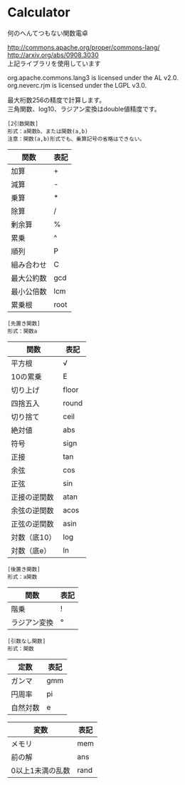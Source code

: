 # Calculator
  
何のへんてつもない関数電卓  
  
http://commons.apache.org/proper/commons-lang/  
http://arxiv.org/abs/0908.3030  
上記ライブラリを使用しています  
  
org.apache.commons.lang3 is licensed under the AL v2.0.  
org.neverc.rjm           is licensed under the LGPL v3.0.  
  
最大桁数256の精度で計算します。  
三角関数、log10、ラジアン変換はdouble値精度です。  
  
	[2引数関数]  
	形式：a関数b、または関数(a,b)  
	注意：関数(a,b)形式でも、乗算記号の省略はできない。  

| 関数       | 表記   |
|------------|--------|
| 加算       | +      |
| 減算       | -      |
| 乗算       | *      |
| 除算       | /      |
| 剰余算     | %      |
| 累乗       | ^      |
| 順列       | P      |
| 組み合わせ | C      |
| 最大公約数 | gcd    |
| 最小公倍数 | lcm    |
| 累乗根     | root   |
  
	[先置き関数]  
	形式：関数a  

| 関数         | 表記   |
|--------------|--------|
| 平方根       | √      |
| 10の累乗     | E      |
| 切り上げ     | floor  |
| 四捨五入     | round  |
| 切り捨て     | ceil   |
| 絶対値       | abs    |
| 符号         | sign   |
| 正接         | tan    |
| 余弦         | cos    |
| 正弦         | sin    |
| 正接の逆関数 | atan   |
| 余弦の逆関数 | acos   |
| 正弦の逆関数 | asin   |
| 対数（底10） | log    |
| 対数（底e）  | ln     |
  
	[後置き関数]  
	形式：a関数  

| 関数         | 表記 |
|--------------|------|
| 階乗         | !    |
| ラジアン変換 | °    |
  
	[引数なし関数]  
	形式：関数  

| 定数     | 表記 |
|----------|------|
| ガンマ   | gmm  |
| 円周率   | pi   |
| 自然対数 | e    |

| 変数             | 表記 |
|------------------|------|
| メモリ           | mem  |
| 前の解           | ans  |
| 0以上1未満の乱数 | rand |
